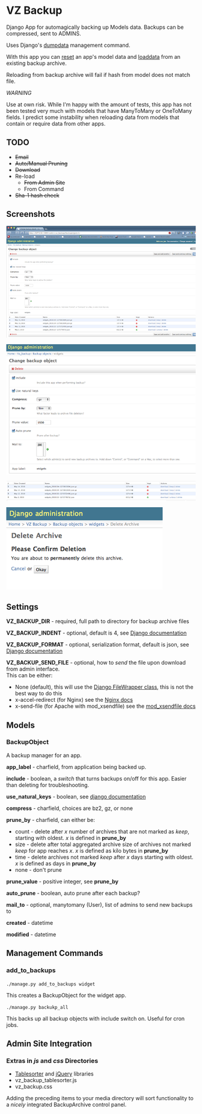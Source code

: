 VZ Backup
=========

Django App for automagically backing up Models data.  Backups can be compressed, sent to ADMINS.

Uses Django's [dumpdata](http://docs.djangoproject.com/en/dev/ref/django-admin/#dumpdata-appname-appname-appname-model 'dumpdata docs') management command.

With this app you can [reset](http://docs.djangoproject.com/en/dev/ref/django-admin/#reset-appname-appname 'reset docs') an app's model data and [loaddata](http://docs.djangoproject.com/en/dev/ref/django-admin/#loaddata-fixture-fixture 'loaddata docs') from an existing backup archive.

Reloading from backup archive will fail if hash from model does not match file.

*WARNING*

Use at own risk.  While I'm happy with the amount of tests, this app has not been tested very much with models that have ManyToMany or OneToMany fields.  I predict some instability when reloading data from models that contain or require data from other apps. 

TODO
----

* <del>Email</del>
* <del>Auto/Manual Pruning</del>
* <del>Download</del>
* Re-load 
    * <del>From Admin Site</del>
    * From Command
* <del>Sha-1 hash check</del>

Screenshots
-----------

![admin integration](http://github.com/jobscry/vz-backup/raw/master/screenshots/admin.png "admin integration")


![admin detail 01](http://github.com/jobscry/vz-backup/raw/master/screenshots/admin-detail01.png "admin detail 01")


![admin detail 02](http://github.com/jobscry/vz-backup/raw/master/screenshots/admin-detail02.png "admin detail 02")


![admin detail 03](http://github.com/jobscry/vz-backup/raw/master/screenshots/admin-detail03.png "admin detail 03")

Settings
--------

**VZ_BACKUP_DIR** - required, full path to directory for backup archive files

**VZ_BACKUP_INDENT** - optional, default is 4, see [Django documentation](http://docs.djangoproject.com/en/dev/ref/django-admin/#djadminopt---indent)

**VZ_BACKUP_FORMAT** - optional, serialization format, default is json, see [Django documentation](http://docs.djangoproject.com/en/dev/topics/serialization/#id1)

**VZ_BACKUP_SEND_FILE** - optional, how to *send* the file upon download from admin interface.  
This can be either:

* None (default), this will use the [Django FileWrapper class](http://code.djangoproject.com/browser/django/trunk/django/core/servers/basehttp.py#L32), 
this is not the best way to do this
* x-accel-redirect (for Nginx) see the [Nginx docs](http://wiki.nginx.org/NginxXSendfile)
* x-send-file (for Apache with mod_xsendfile) see the 
[mod_xsendfile docs](http://tn123.ath.cx/mod_xsendfile/)


Models
------

### BackupObject


A backup manager for an app.

**app_label** - charfield, from application being backed up.

**include** - boolean, a *switch* that turns backups on/off for this app.  Easier than deleting for troubleshooting.

**use_natural_keys** - boolean, see [django documentation](http://docs.djangoproject.com/en/dev/ref/django-admin/#djadminopt---natural)

**compress** - charfield, choices are bz2, gz, or none

**prune_by** - charfield, can either be:

* count - delete after *x* number of archives that are not marked as *keep*, starting with oldest.  *x* is defined in **prune_by** 
* size - delete after total aggregated archive size of archives not marked *keep* for app reaches *x*.  *x* is defined as kilo bytes in **prune_by**
* time - delete archives not marked *keep* after *x* days starting with oldest. *x* is defined as days in **prune_by** 
* none - don't prune

**prune_value** - positive integer, see **prune_by**

**auto_prune** - boolean, auto prune after each backup?

**mail_to** - optional, manytomany (User), list of admins to send new backups to

**created** - datetime

**modified** - datetime


Management Commands
-------------------

### add_to_backups


`./manage.py add_to_backups widget`

This creates a BackupObject for the widget app.

`./manage.py backukp_all`

This backs up all backup objects with include switch on.  Useful for cron jobs.

Admin Site Integration
----------------------

### Extras in *js* and *css* Directories

* [Tablesorter](http://tablesorter.com/) and [jQuery](http://jquery.com) libraries
* vz_backup_tablesorter.js 
* vz_backup.css 

Adding the preceding items to your media directory will sort functionality to a *nicely* integrated BackupArchive control 
panel.